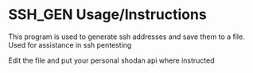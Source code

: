 # SSH_GEN Usage/Instructions

This program is used to generate ssh addresses and save them to a file. 
Used for assistance in ssh pentesting

Edit the file and put your personal shodan api where instructed
